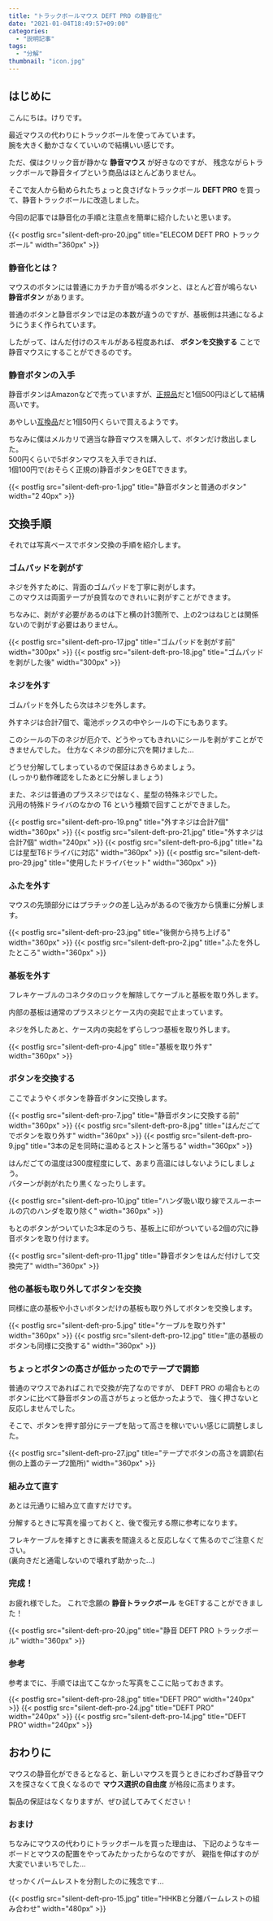 ```yaml
---
title: "トラックボールマウス DEFT PRO の静音化"
date: "2021-01-04T18:49:57+09:00"
categories:
  - "説明記事"
tags:
  - "分解"
thumbnail: "icon.jpg"
---
```


## はじめに

こんにちは。けりです。

最近マウスの代わりにトラックボールを使ってみています。  
腕を大きく動かさなくていいので結構いい感じです。

ただ、僕はクリック音が静かな **静音マウス** が好きなのですが、
残念ながらトラックボールで静音タイプという商品はほとんどありません。

そこで友人から勧められたちょっと良さげなトラックボール **DEFT PRO** を買って、静音トラックボールに改造しました。

今回の記事では静音化の手順と注意点を簡単に紹介したいと思います。

<!--more-->

{{< postfig src="silent-deft-pro-20.jpg" title="ELECOM DEFT PRO トラックボール" width="360px" >}}

### 静音化とは？

マウスのボタンには普通にカチカチ音が鳴るボタンと、ほとんど音が鳴らない **静音ボタン** があります。

普通のボタンと静音ボタンでは足の本数が違うのですが、基板側は共通になるようにうまく作られています。

したがって、はんだ付けのスキルがある程度あれば、 **ボタンを交換する** ことで静音マウスにすることができるのです。

### 静音ボタンの入手

静音ボタンはAmazonなどで売っていますが、[正規品](https://www.amazon.co.jp/dp/B074W7L8BX/)だと1個500円ほどして結構高いです。

あやしい[互換品](https://www.amazon.co.jp/dp/B08FLPCWRT/)だと1個50円くらいで買えるようです。

ちなみに僕はメルカリで適当な静音マウスを購入して、ボタンだけ救出しました。  
500円くらいで5ボタンマウスを入手できれば、  
1個100円で(おそらく正規の)静音ボタンをGETできます。

{{< postfig src="silent-deft-pro-1.jpg" title="静音ボタンと普通のボタン" width="2 40px" >}}

## 交換手順

それでは写真ベースでボタン交換の手順を紹介します。

### ゴムパッドを剥がす

ネジを外すために、背面のゴムパッドを丁寧に剥がします。  
このマウスは両面テープが良質なのできれいに剥がすことができます。

ちなみに、剥がす必要があるのは下と横の計3箇所で、上の2つはねじとは関係ないので剥がす必要はありません。

{{< postfig src="silent-deft-pro-17.jpg" title="ゴムパッドを剥がす前" width="300px" >}}
{{< postfig src="silent-deft-pro-18.jpg" title="ゴムパッドを剥がした後" width="300px" >}}

### ネジを外す

ゴムパッドを外したら次はネジを外します。

外すネジは合計7個で、電池ボックスの中やシールの下にもあります。

このシールの下のネジが厄介で、どうやってもきれいにシールを剥がすことができませんでした。
仕方なくネジの部分に穴を開けました...

どうせ分解してしまっているので保証はあきらめましょう。  
(しっかり動作確認をしたあとに分解しましょう)

また、ネジは普通のプラスネジではなく、星型の特殊ネジでした。  
汎用の特殊ドライバのなかの T6 という種類で回すことができました。

{{< postfig src="silent-deft-pro-19.png" title="外すネジは合計7個" width="360px" >}}
{{< postfig src="silent-deft-pro-21.jpg" title="外すネジは合計7個" width="240px" >}}
{{< postfig src="silent-deft-pro-6.jpg" title="ねじは星型T6ドライバに対応" width="360px" >}}
{{< postfig src="silent-deft-pro-29.jpg" title="使用したドライバセット" width="360px" >}}

### ふたを外す

マウスの先頭部分にはプラチックの差し込みがあるので後方から慎重に分解します。

{{< postfig src="silent-deft-pro-23.jpg" title="後側から持ち上げる" width="360px" >}}
{{< postfig src="silent-deft-pro-2.jpg" title="ふたを外したところ" width="360px" >}}

### 基板を外す

フレキケーブルのコネクタのロックを解除してケーブルと基板を取り外します。

内部の基板は通常のプラスネジとケース内の突起で止まっています。

ネジを外したあと、ケース内の突起をずらしつつ基板を取り外します。

{{< postfig src="silent-deft-pro-4.jpg" title="基板を取り外す" width="360px" >}}

### ボタンを交換する

ここでようやくボタンを静音ボタンに交換します。

{{< postfig src="silent-deft-pro-7.jpg" title="静音ボタンに交換する前" width="360px" >}}
{{< postfig src="silent-deft-pro-8.jpg" title="はんだごてでボタンを取り外す" width="360px" >}}
{{< postfig src="silent-deft-pro-9.jpg" title="3本の足を同時に温めるとストンと落ちる" width="360px" >}}

はんだごての温度は300度程度にして、あまり高温にはしないようにしましょう。  
パターンが剥がれたり黒くなったりします。

{{< postfig src="silent-deft-pro-10.jpg" title="ハンダ吸い取り線でスルーホールの穴のハンダを取り除く" width="360px" >}}

もとのボタンがついていた3本足のうち、基板上に印がついている2個の穴に静音ボタンを取り付けます。

{{< postfig src="silent-deft-pro-11.jpg" title="静音ボタンをはんだ付けして交換完了" width="360px" >}}

### 他の基板も取り外してボタンを交換

同様に底の基板や小さいボタンだけの基板も取り外してボタンを交換します。

{{< postfig src="silent-deft-pro-5.jpg" title="ケーブルを取り外す" width="360px" >}}
{{< postfig src="silent-deft-pro-12.jpg" title="底の基板のボタンも同様に交換する" width="360px" >}}

### ちょっとボタンの高さが低かったのでテープで調節

普通のマウスであればこれで交換が完了なのですが、
DEFT PRO の場合もとのボタンに比べて静音ボタンの高さがちょっと低かったようで、
強く押さないと反応しませんでした。

そこで、ボタンを押す部分にテープを貼って高さを稼いでいい感じに調整しました。

{{< postfig src="silent-deft-pro-27.jpg" title="テープでボタンの高さを調節(右側の上蓋のテープ2箇所)" width="360px" >}}

### 組み立て直す

あとは元通りに組み立て直すだけです。

分解するときに写真を撮っておくと、後で復元する際に参考になります。

フレキケーブルを挿すときに裏表を間違えると反応しなくて焦るのでご注意ください。  
(裏向きだと通電しないので壊れず助かった...)

### 完成！

お疲れ様でした。
これで念願の **静音トラックボール** をGETすることができました！

{{< postfig src="silent-deft-pro-20.jpg" title="静音 DEFT PRO トラックボール" width="360px" >}}

### 参考

参考までに、手順では出てこなかった写真をここに貼っておきます。

{{< postfig src="silent-deft-pro-28.jpg" title="DEFT PRO" width="240px" >}}
{{< postfig src="silent-deft-pro-24.jpg" title="DEFT PRO" width="240px" >}}
{{< postfig src="silent-deft-pro-14.jpg" title="DEFT PRO" width="240px" >}}

## おわりに

マウスの静音化ができるとなると、新しいマウスを買うときにわざわざ静音マウスを探さなくて良くなるので **マウス選択の自由度** が格段に高まります。

製品の保証はなくなりますが、ぜひ試してみてください！

### おまけ

ちなみにマウスの代わりにトラックボールを買った理由は、
下記のようなキーボードとマウスの配置をやってみたかったからなのですが、
親指を伸ばすのが大変でいまいちでした...

せっかくパームレストを分割したのに残念です...

{{< postfig src="silent-deft-pro-15.jpg" title="HHKBと分離パームレストの組み合わせ" width="480px" >}}
